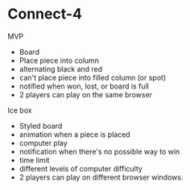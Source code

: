 # Connect-4

MVP
- Board
- Place piece into column
- alternating black and red
- can't place piece into filled column (or spot)
- notified when won, lost, or board is full
- 2 players can play on the same browser

Ice box
- Styled board
- animation when a piece is placed 
- computer play
- notification when there's no possible way to win
- time limit
- different levels of computer difficulty
- 2 players can play on different browser windows.
